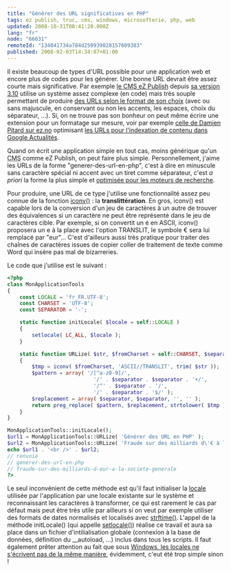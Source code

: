 ```yaml
---
title: "Générer des URL significatives en PHP"
tags: ez publish, truc, cms, windows, microsofterie, php, web
updated: 2008-10-31T08:41:20.000Z
lang: "fr"
node: "66631"
remoteId: "134041734a784d250939028157609383"
published: 2008-02-03T14:34:07+01:00
---
```


Il existe beaucoup de types d'URL possible pour une application web et encore plus de codes pour les générer. Une bonne URL devrait être assez courte mais significative. Par exemple [le CMS eZ Publish](/tag/ez-publish) depuis [sa version 3.10](/post/url-aliases-transformed-into-numbers-when-upgrading-to-ez-publish-3-10-0) utilise un système assez complexe (en code) mais très souple permettant de produire [des URLs selon le format de son choix](http://ez.no/doc/ez_publish/technical_manual/3_10/features/multi_language_support_for_url_aliases) (avec ou sans majuscule, en conservant ou non les accents, les espaces, choix du séparateur, ...). Si, on ne trouve pas son bonheur on peut même écrire une extension pour un formatage sur mesure, voir par exemple [celle de Damien Pitard sur ez.no](http://ez.no/developer/contribs/applications/dpgnu_dp_google_news_url) optimisant [les URLs pour l'indexation de contenu dans Google Actualités](http://www.google.fr/support/news_pub/bin/answer.py?answer=70725).


Quand on écrit une application simple en tout cas, moins générique qu'un <abbr title="Content Management System">CMS</abbr>  comme eZ Publish, on peut faire plus simple. Personnellement, j'aime les URLs de la forme &quot;generer-des-url-en-php&quot;, c'est à dire en minuscule sans caractère spécial ni accent avec un tiret comme séparateur, c'est *a priori* la forme la plus simple et [optimisée pour les moteurs de recherche](http://www.webrankinfo.com/actualites/200704-pas-undescore-dans-les-url.htm).


Pour produire, une URL de ce type j'utilise une fonctionnalité assez peu connue de la fonction [iconv()](http://fr3.php.net/iconv) : la **translittération**. En gros, iconv() est capable lors de la conversion d'un jeu de caractères à un autre de trouver des équivalences si un caractère ne peut être représenté dans le jeu de caractères cible. Par exemple, si on convertit un é en ASCII, iconv() proposera un e à la place avec l'option TRANSLIT, le symbole € sera lui remplacé par &quot;eur&quot;... C'est d'ailleurs aussi très pratique pour traiter des chaînes de caractères issues de copier coller de traitement de texte comme Word qui insère pas mal de bizarreries.


Le code que j'utilise est le suivant :

``` php
<?php
class MonApplicationTools
{
    const LOCALE = 'fr_FR.UTF-8';
    const CHARSET = 'UTF-8';
    const SEPARATOR = '-';

    static function initLocale( $locale = self::LOCALE )
    {
        setlocale( LC_ALL, $locale );
    }

    static function URLize( $str, $fromCharset = self::CHARSET, $separator = self::SEPARATOR )
    {
        $tmp = iconv( $fromCharset, 'ASCII//TRANSLIT', trim( $str ));
        $pattern = array( '/[^a-z0-9]/',
                            '/' . $separator . $separator . '+/',
                            '/^' . $separator . '/',
                            '/' . $separator . '$/' );
        $replacement = array( $separator, $separator, '', '' );
        return preg_replace( $pattern, $replacement, strtolower( $tmp ));
    }
}

MonApplicationTools::initLocale();
$url1 = MonApplicationTools::URLize( 'Générer des URL en PHP' );
$url2 = MonApplicationTools::URLize( 'Fraude sur des milliards d\'€ à la Société Générale !!' );
echo $url1 . '<br />' . $url2;
// renvoie
// generer-des-url-en-php
// fraude-sur-des-milliards-d-eur-a-la-societe-generale
?>

```


Le seul inconvénient de cette méthode est qu'il faut initialiser la [locale](http://pwet.fr/man/linux/conventions/locale) utilisée par l'application par une locale existante sur le système et reconnaissant les caractères à transformer, ce qui est rarement le cas par défaut mais peut être très utile par ailleurs si on veut par exemple utiliser des formats de dates normalisés et localisés avec [strftime()](http://fr3.php.net/strftime). L'appel de la méthode initLocale() (qui appelle [setlocale()](http://fr3.php.net/setlocale)) réalise ce travail et aura sa place dans un fichier d'intilialisation globale (connexion à la base de données, définition du __autoload, ...) inclus dans tous les scripts. Il faut également prêter attention au fait que sous [Windows, les locales ne s'écrivent pas de la même manière](http://msdn.microsoft.com/library/default.asp?url=/library/en-us/vclib/html/_crt_language_strings.asp), évidemment, c'eut été trop simple sinon !


